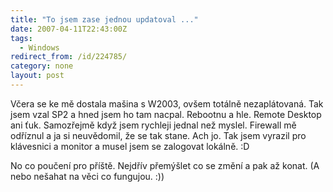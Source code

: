 ```yaml
---
title: "To jsem zase jednou updatoval ..."
date: 2007-04-11T22:43:00Z
tags:
  - Windows
redirect_from: /id/224785/
category: none
layout: post
---
```

Včera se ke mě dostala mašina s W2003, ovšem totálně nezaplátovaná. Tak jsem vzal SP2 a hned jsem ho tam nacpal. Rebootnu a hle. Remote Desktop ani ťuk. Samozřejmě když jsem rychleji jednal než myslel. Firewall mě odříznul a ja si neuvědomil, že se tak stane. Ach jo. Tak jsem vyrazil pro klávesnici a monitor a musel jsem se zalogovat lokálně. :D

No co poučení pro příště. Nejdřív přemýšlet co se změní a pak až konat. (A nebo nešahat na věci co fungujou. :))